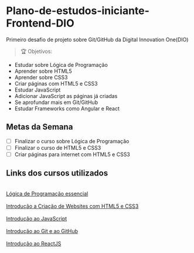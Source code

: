 # Plano-de-estudos-iniciante-Frontend-DIO
Primeiro desafio de projeto sobre Git/GitHub da Digital Innovation One(DIO)


>:trophy: Objetivos:
- Estudar sobre Lógica de Programação
- Aprender sobre HTML5
- Aprender sobre CSS3
- Criar páginas com HTML5 e CSS3
- Estudar JavaScript
- Adicionar JavaScript as páginas já criadas
- Se aprofundar mais em Git/GitHub
- Estudar Frameworks como Angular e React
 
 ## Metas da Semana
 - [ ] Finalizar o curso sobre Lógica de Programação 
 - [ ] Finalizar o curso de HTML5 e CSS3
 - [ ] Criar páginas para internet com HTML5 e CSS3
 
 ## Links dos cursos utilizados
 <br>[Lógica de Programação essencial](https://web.dio.me/course/logica-de-programacao-essencial/learning/aea1ea26-fd56-417d-8272-6e15253f4405)</br>
 <br>[Introdução a Criação de Websites com HTML5 e CSS3](https://web.dio.me/course/introducao-criacao-de-websites-com-html5-e-css3/learning/462f831d-5fdf-485e-bf07-1d391eb94ac8)</br>
 <br>[Introdução ao JavaScript](https://web.dio.me/course/introducao-ao-javascript/learning/ecf563b8-92b8-4061-95f3-66e32b1014cf)</br>
 <br>[Introdução ao Git e ao GitHub](https://web.dio.me/course/introducao-ao-git-e-ao-github/learning/75b9fe49-6ed4-4480-83a7-7e37fc356aa9)</br>
 <br>[Introdução ao ReactJS](https://web.dio.me/course/introducao-ao-reactjs/learning/01818f0a-18b2-4023-a555-57ebefba56af)</br>
 
 
 
 
 
